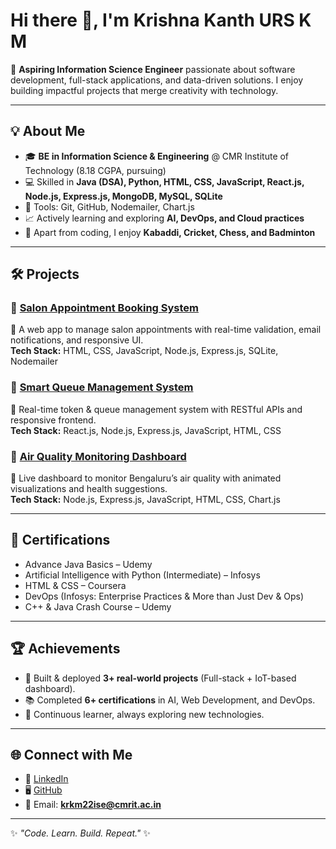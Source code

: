 # Hi there 👋, I'm Krishna Kanth URS K M  

🚀 **Aspiring Information Science Engineer** passionate about software development, full-stack applications, and data-driven solutions. I enjoy building impactful projects that merge creativity with technology.  

---

## 💡 About Me  
- 🎓 **BE in Information Science & Engineering** @ CMR Institute of Technology (8.18 CGPA, pursuing)  
- 💻 Skilled in **Java (DSA), Python, HTML, CSS, JavaScript, React.js, Node.js, Express.js, MongoDB, MySQL, SQLite**  
- 🔧 Tools: Git, GitHub, Nodemailer, Chart.js  
- 📈 Actively learning and exploring **AI, DevOps, and Cloud practices**  
- 🏏 Apart from coding, I enjoy **Kabaddi, Cricket, Chess, and Badminton**  

---

## 🛠️ Projects  
### 🔹 [Salon Appointment Booking System](#)  
📌 A web app to manage salon appointments with real-time validation, email notifications, and responsive UI.  
**Tech Stack:** HTML, CSS, JavaScript, Node.js, Express.js, SQLite, Nodemailer  

### 🔹 [Smart Queue Management System](#)  
📌 Real-time token & queue management system with RESTful APIs and responsive frontend.  
**Tech Stack:** React.js, Node.js, Express.js, JavaScript, HTML, CSS  

### 🔹 [Air Quality Monitoring Dashboard](#)  
📌 Live dashboard to monitor Bengaluru’s air quality with animated visualizations and health suggestions.  
**Tech Stack:** Node.js, Express.js, JavaScript, HTML, CSS, Chart.js  

---

## 📜 Certifications  
- Advance Java Basics – Udemy  
- Artificial Intelligence with Python (Intermediate) – Infosys  
- HTML & CSS – Coursera  
- DevOps (Infosys: Enterprise Practices & More than Just Dev & Ops)  
- C++ & Java Crash Course – Udemy  

---

## 🏆 Achievements  
- 🚀 Built & deployed **3+ real-world projects** (Full-stack + IoT-based dashboard).  
- 📚 Completed **6+ certifications** in AI, Web Development, and DevOps.  
- 🌟 Continuous learner, always exploring new technologies.  

---

## 🌐 Connect with Me  
- 💼 [LinkedIn](https://www.linkedin.com/in/krishnakanthurskm)  
- 🖥️ [GitHub](https://github.com/Krishnakanth303)  
- 📧 Email: **krkm22ise@cmrit.ac.in**  

---

✨ *"Code. Learn. Build. Repeat."* ✨  
